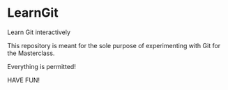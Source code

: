 # LearnGit
Learn Git interactively

This repository is meant for the sole purpose of experimenting with Git for the Masterclass. 

Everything is permitted! 

HAVE FUN! 
